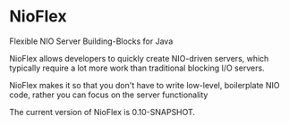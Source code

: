 # NioFlex
Flexible NIO Server Building-Blocks for Java

NioFlex allows developers to quickly create NIO-driven servers, which typically
require a lot more work than traditional blocking I/O servers.

NioFlex makes it so that you don't have to write low-level, boilerplate NIO code,
rather you can focus on the server functionality

The current version of NioFlex is 0.10-SNAPSHOT.